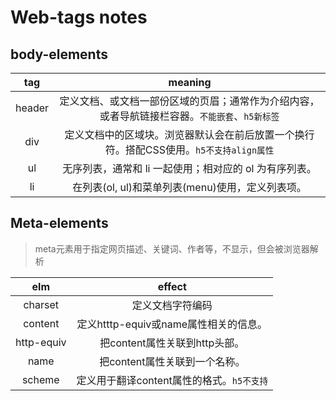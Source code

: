 # Web-tags notes

## body-elements


tag|meaning
:--:|:--:
header|定义文档、或文档一部份区域的页眉；通常作为介绍内容，或者导航链接栏容器。```不能嵌套```、```h5新标签```
div|定义文档中的区域块。浏览器默认会在前后放置一个换行符。搭配CSS使用。```h5不支持align属性```
ul|无序列表，通常和 li 一起使用；相对应的 ol 为有序列表。
li|在列表(ol, ul)和菜单列表(menu)使用，定义列表项。

## Meta-elements

> meta元素用于指定网页描述、关键词、作者等，不显示，但会被浏览器解析

elm|effect
:--:|:--:
charset|定义文档字符编码
content|定义htttp-equiv或name属性相关的信息。
http-equiv|把content属性关联到http头部。
name|把content属性关联到一个名称。
scheme|定义用于翻译content属性的格式。```h5不支持```
